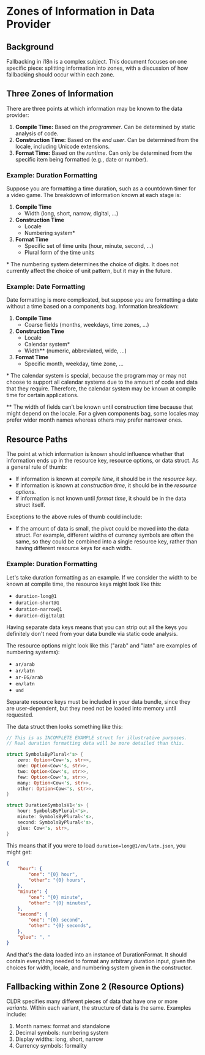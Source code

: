 Zones of Information in Data Provider
=====================================

## Background

Fallbacking in i18n is a complex subject. This document focuses on one specific piece: splitting information into zones, with a discussion of how fallbacking should occur within each zone.

## Three Zones of Information

There are three points at which information may be known to the data provider:

1. **Compile Time:** Based on the *programmer*. Can be determined by static analysis of code.
2. **Construction Time:** Based on the *end user*. Can be determined from the locale, including Unicode extensions.
3. **Format Time:** Based on the *runtime*. Can only be determined from the specific item being formatted (e.g., date or number).

### Example: Duration Formatting

Suppose you are formatting a time duration, such as a countdown timer for a video game. The breakdown of information known at each stage is:

1. **Compile Time**
    - Width (long, short, narrow, digital, …)
2. **Construction Time**
    - Locale
    - Numbering system\*
3. **Format Time**
    - Specific set of time units (hour, minute, second, …)
    - Plural form of the time units

\* The numbering system determines the choice of digits. It does not currently affect the choice of unit pattern, but it may in the future.

### Example: Date Formatting

Date formatting is more complicated, but suppose you are formatting a date without a time based on a components bag. Information breakdown:

1. **Compile Time**
    - Coarse fields (months, weekdays, time zones, …)
2. **Construction Time**
    - Locale
    - Calendar system\*
    - Width\*\* (numeric, abbreviated, wide, …)
3. **Format Time**
    - Specific month, weekday, time zone, …

\* The calendar system is special, because the program may or may not choose to support all calendar systems due to the amount of code and data that they require. Therefore, the calendar system may be known at compile time for certain applications.

\*\* The width of fields can't be known until construction time because that might depend on the locale. For a given components bag, some locales may prefer wider month names whereas others may prefer narrower ones.

## Resource Paths

The point at which information is known should influence whether that information ends up in the resource key, resource options, or data struct. As a general rule of thumb:

- If information is known at *compile time*, it should be in the *resource key*.
- If information is known at *construction time*, it should be in the *resource options*.
- If information is not known until *format time*, it should be in the data struct itself.

Exceptions to the above rules of thumb could include:

- If the amount of data is small, the pivot could be moved into the data struct. For example, different widths of currency symbols are often the same, so they could be combined into a single resource key, rather than having different resource keys for each width.

### Example: Duration Formatting

Let's take duration formatting as an example. If we consider the width to be known at compile time, the resource keys might look like this:

- `duration-long@1`
- `duration-short@1`
- `duration-narrow@1`
- `duration-digital@1`

Having separate data keys means that you can strip out all the keys you definitely don't need from your data bundle via static code analysis.

The resource options might look like this ("arab" and "latn" are examples of numbering systems):

- `ar/arab`
- `ar/latn`
- `ar-EG/arab`
- `en/latn`
- `und`

Separate resource keys must be included in your data bundle, since they are user-dependent, but they need not be loaded into memory until requested.

The data struct then looks something like this:

```rust
// This is as INCOMPLETE EXAMPLE struct for illustrative purposes.
// Real duration formatting data will be more detailed than this.

struct SymbolsByPlural<'s> {
    zero: Option<Cow<'s, str>>,
    one: Option<Cow<'s, str>>,
    two: Option<Cow<'s, str>>,
    few: Option<Cow<'s, str>>,
    many: Option<Cow<'s, str>>,
    other: Option<Cow<'s, str>>,
}

struct DurationSymbolsV1<'s> {
    hour: SymbolsByPlural<'s>,
    minute: SymbolsByPlural<'s>,
    second: SymbolsByPlural<'s>,
    glue: Cow<'s, str>,
}
```

This means that if you were to load `duration=long@1/en/latn.json`, you might get:

```json
{
    "hour": {
        "one": "{0} hour",
        "other": "{0} hours",
    },
    "minute": {
        "one": "{0} minute",
        "other": "{0} minutes",
    },
    "second": {
        "one": "{0} second",
        "other": "{0} seconds",
    },
    "glue": ", "
}
```

And that's the data loaded into an instance of DurationFormat. It should contain everything needed to format any arbitrary duration input, given the choices for width, locale, and numbering system given in the constructor.

## Fallbacking within Zone 2 (Resource Options)

CLDR specifies many different pieces of data that have one or more *variants*. Within each variant, the structure of data is the same. Examples include:

1. Month names: format and standalone
2. Decimal symbols: numbering system
3. Display widths: long, short, narrow
4. Currency symbols: formality
